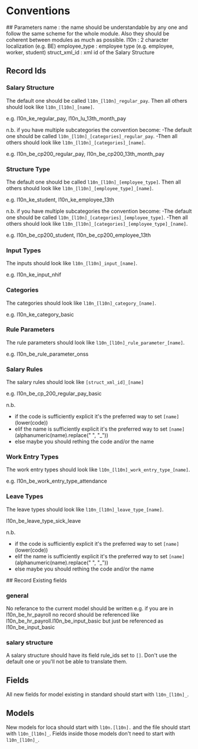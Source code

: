 # Conventions

## Parameters
name : the name should be understandable by any one and follow the same scheme for the whole module. Also they should be coherent between modules as much as possible.
l10n : 2 character localization (e.g. BE)
employee_type : employee type (e.g. employee, worker, student)
struct_xml_id : xml id of the Salary Structure

## Record Ids
### Salary Structure
The default one should be called `l10n_[l10n]_regular_pay`.
Then all others should look like `l10n_[l10n]_[name]`.

e.g. l10n_ke_regular_pay, l10n_lu_13th_month_pay

n.b.
if you have multiple subcategories the convention become:
-The default one should be called `l10n_[l10n]_[categories]_regular_pay`.
-Then all others should look like `l10n_[l10n]_[categories]_[name]`.

e.g. l10n_be_cp200_regular_pay, l10n_be_cp200_13th_month_pay

### Structure Type
The default one should be called `l10n_[l10n]_[employee_type]`.
Then all others should look like `l10n_[l10n]_[employee_type]_[name]`.

e.g. l10n_ke_student, l10n_ke_employee_13th

n.b.
if you have multiple subcategories the convention become:
-The default one should be called `l10n_[l10n]_[categories]_[employee_type]`.
-Then all others should look like `l10n_[l10n]_[categories]_[employee_type]_[name]`.

e.g. l10n_be_cp200_student, l10n_be_cp200_employee_13th

### Input Types
The inputs should look like `l10n_[l10n]_input_[name]`.

e.g. l10n_ke_input_nhif

### Categories
The categories should look like `l10n_[l10n]_category_[name]`.

e.g. l10n_ke_category_basic

### Rule Parameters
The rule parameters should look like `l10n_[l10n]_rule_parameter_[name]`.

e.g. l10n_be_rule_parameter_onss

### Salary Rules
The salary rules should look like `[struct_xml_id]_[name]`

e.g. l10n_be_cp_200_regular_pay_basic

n.b.
- if the code is sufficiently explicit it's the preferred way to set `[name]` (lower(code))
- elif the name is sufficiently explicit it's the preferred way to set `[name]` (alphanumeric(name).replace(" ", "_"))
- else maybe you should rething the code and/or the name

### Work Entry Types
The work entry types should look like `l10n_[l10n]_work_entry_type_[name]`.

e.g. l10n_be_work_entry_type_attendance

### Leave Types
The leave types should look like `l10n_[l10n]_leave_type_[name]`.

l10n_be_leave_type_sick_leave

n.b.
- if the code is sufficiently explicit it's the preferred way to set `[name]` (lower(code))
- elif the name is sufficiently explicit it's the preferred way to set `[name]` (alphanumeric(name).replace(" ", "_"))
- else maybe you should rething the code and/or the name


## Record Existing fields
### general
No referance to the current model should be written e.g. if you are in l10n_be_hr_payroll no record should be referenced like l10n_be_hr_payroll.l10n_be_input_basic but just be referenced as l10n_be_input_basic

### salary structure
A salary structure should have its field rule_ids set to `[]`. Don't use the default one or you'll not be able to translate them.

## Fields
All new fields for model existing in standard should start with `l10n_[l10n]_`.

## Models
New models for loca should start with `l10n.[l10n].` and the file should start with `l10n_[l10n]_`.
Fields inside those models don't need to start with `l10n_[l10n]_`.